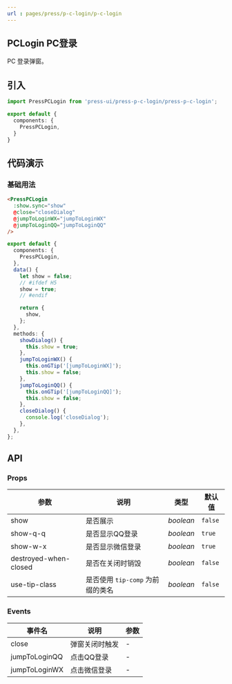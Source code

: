 ```yaml
---
url : pages/press/p-c-login/p-c-login
---
```


## PCLogin PC登录

PC 登录弹窗。

## 引入

```ts
import PressPCLogin from 'press-ui/press-p-c-login/press-p-c-login';

export default {
  components: {
    PressPCLogin,
  }
}
```

## 代码演示

### 基础用法


```html
<PressPCLogin
  :show.sync="show"
  @close="closeDialog"
  @jumpToLoginWX="jumpToLoginWX"
  @jumpToLoginQQ="jumpToLoginQQ"
/>
```

```ts
export default {
  components: {
    PressPCLogin,
  },
  data() {
    let show = false;
    // #ifdef H5
    show = true;
    // #endif

    return {
      show,
    };
  },
  methods: {
    showDialog() {
      this.show = true;
    },
    jumpToLoginWX() {
      this.onGTip('[jumpToLoginWX]');
      this.show = false;
    },
    jumpToLoginQQ() {
      this.onGTip('[jumpToLoginQQ]');
      this.show = false;
    },
    closeDialog() {    
      console.log('closeDialog');
    },
  },
};
```


## API

### Props

| 参数                  | 说明                             | 类型      | 默认值  |
| --------------------- | -------------------------------- | --------- | ------- |
| show                  | 是否展示                         | _boolean_ | `false` |
| show-q-q              | 是否显示QQ登录                   | _boolean_ | `true`  |
| show-w-x              | 是否显示微信登录                 | _boolean_ | `true`  |
| destroyed-when-closed | 是否在关闭时销毁                 | _boolean_ | `false` |
| use-tip-class         | 是否使用 `tip-comp` 为前缀的类名 | _boolean_ | `false` |

### Events

| 事件名        | 说明           | 参数 |
| ------------- | -------------- | ---- |
| close         | 弹窗关闭时触发 | -    |
| jumpToLoginQQ | 点击QQ登录     | -    |
| jumpToLoginWX | 点击微信登录   | -    |
